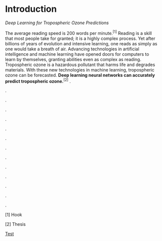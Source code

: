 # Introduction
*Deep Learning for Tropospheric Ozone Predictions*

The average reading speed is 200 words per minute.<sup>[1]</sup>
Reading is a skill that most people take for granted; it is a
highly complex process. Yet after billions of years of
evolution and intensive learning, one reads as simply as one
would take a breath of air. Advancing technologies in
artificial intelligence and machine learning have opened doors
for computers to learn by themselves, granting abilities even
as complex as reading. Tropospheric ozone is a hazardous
pollutant that harms life and degrades materials. With these
new technologies in machine learning, tropospheric ozone can
be forecasted. **Deep learning neural networks can accurately
predict tropospheric ozone.**<sup>[2]</sup>
.

.

.

.

.

.

.

.

.

.

.

.

.

.

[1] Hook

[2] Thesis

[Test](https://github.com/computer-geek64/MTD/blob/master/research-paper/Introduction.md#1)
